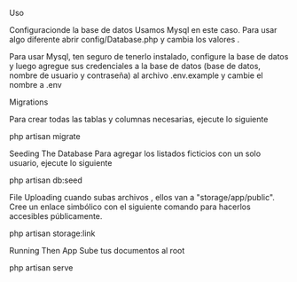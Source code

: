 Uso


Configuracionde la base de datos
Usamos Mysql en este caso. Para usar algo diferente abrir  config/Database.php y cambia los valores .

Para usar Mysql, ten seguro de tenerlo instalado, configure la base de datos y luego agregue sus credenciales a la  base de datos (base de datos, nombre de usuario y contraseña) al archivo .env.example y cambie el nombre a .env

Migrations

Para crear todas las tablas y columnas necesarias, ejecute lo siguiente

php artisan migrate


Seeding The Database
Para agregar los listados ficticios con un solo usuario, ejecute lo siguiente

php artisan db:seed


File Uploading
cuando subas archivos , ellos van a "storage/app/public". Cree un enlace simbólico con el siguiente comando para hacerlos accesibles públicamente.

php artisan storage:link


Running Then App
Sube tus documentos al root

php artisan serve


